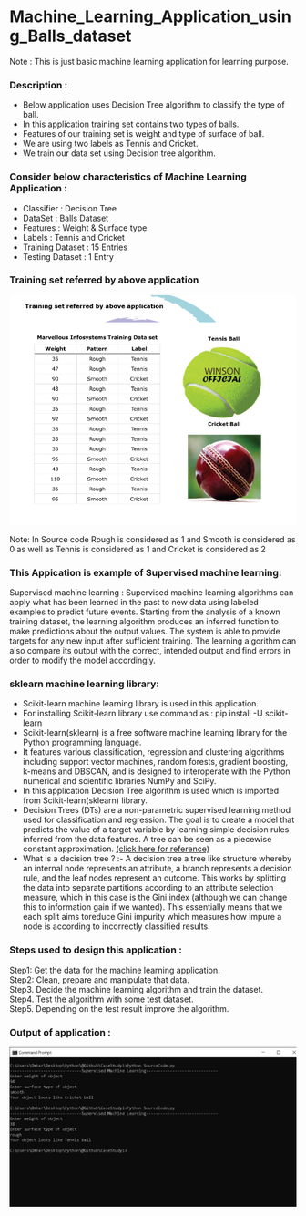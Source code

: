 # Machine_Learning_Application_using_Balls_dataset
Note : This is just basic machine learning application for learning purpose.

### Description :
* Below application uses Decision Tree algorithm to classify the type of ball.
* In this application training set contains two types of balls.
* Features of our training set is weight and type of surface of ball.
* We are using two labels as Tennis and Cricket.
* We train our data set using Decision tree algorithm.

### Consider below characteristics of Machine Learning Application :
* Classifier : Decision Tree
* DataSet : Balls Dataset
* Features : Weight & Surface type
* Labels : Tennis and Cricket
* Training Dataset : 15 Entries
* Testing Dataset : 1 Entry

### Training set referred by above application 
<p align="center">
  <img src="https://github.com/OmkarRatnaparkhi/Machine_Learning_Application_using_Balls_dataset/blob/main/Assets/1Supervised%20Machine%20Learning%20using%20Decision%20Tree%20Balls%20Dataset%20Application.pdf%20-%20Adobe%20Acrobat%20Reader%20DC%20(32-bit)%2002-04-2021%2010_30_55.png" alt="Diagram1">
</p>
Note: In Source code Rough is considered as 1 and Smooth is considered as 0 as well as Tennis is considered as 1 and Cricket is considered as 2

### This Appication is example of Supervised machine learning:
Supervised machine learning : Supervised machine learning algorithms can apply what has been learned in the past to
new data using labeled examples to predict future events.
Starting from the analysis of a known training dataset, the learning algorithm produces
an inferred function to make predictions about the output values.
The system is able to provide targets for any new input after sufficient training.
The learning algorithm can also compare its output with the correct, intended output and
find errors in order to modify the model accordingly.

### sklearn machine learning library:
* Scikit-learn machine learning library is used in this application.
* For installing Scikit-learn library use command as : pip install -U scikit-learn
* Scikit-learn(sklearn) is a free software machine learning library for the Python programming language.
* It features various classification, regression and clustering algorithms including support vector machines, random forests, gradient boosting, k-means and DBSCAN, and is designed to interoperate with the Python numerical and scientific libraries NumPy and SciPy.
* In this application Decision Tree algorithm is used which is imported from Scikit-learn(sklearn) library.
* Decision Trees (DTs) are a non-parametric supervised learning method used for classification and regression. The goal is to create a model that predicts the value of a target variable by learning simple decision rules inferred from the data features. A tree can be seen as a piecewise constant approximation. <a href='https://scikit-learn.org/stable/modules/tree.html' target=_blank><u>(click here for reference)</u> </a>
* What is a decision tree ? :- A decision tree a tree like structure whereby an internal node represents an attribute, a branch represents a decision rule, and the leaf nodes represent an outcome. This works by splitting the data into separate partitions according to an attribute selection measure, which in this case is the Gini index (although we can change this to information gain if we wanted). This essentially means that we each split aims toreduce Gini impurity which measures how impure a node is according to incorrectly classified results.

### Steps used to design this application :
Step1: Get the data for the machine learning application. </br>
Step2: Clean, prepare and manipulate that data. </br>
Step3. Decide the machine learning algorithm and train the dataset. </br>
Step4. Test the algorithm with some test dataset. </br>
Step5. Depending on the test result improve the algorithm.  </br>

### Output of application :
<p align="center">
  <img src="https://github.com/OmkarRatnaparkhi/Machine_Learning_Application_using_Balls_dataset/blob/main/Assets/Output.png" alt="Output">
</p>



